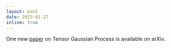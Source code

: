 ```yaml
---
layout: post
date: 2023-01-27
inline: true
---
```


One new [paper](https://arxiv.org/abs/2301.11203) on Tensor Gaussian Process is available on arXiv.
